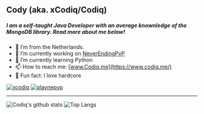 ## Cody (aka. xCodiq/Codiq)

##### I am a self-taught Java Developer with an average knownledge of the MongoDB library. Read more about me below!

- 👨 I’m from the Netherlands.
- 🔭 I’m currently working on [NeverEndingPvP](https://discord.nepvp.com/)
- 🌱 I’m currently learning Python
- 📫 How to reach me: [www.Codiq.me](https://www.codiq.me/)
- 💬 Fun fact: I love hardcore

<a href="https://twitter.com/xCodiq/" target="blank"><img src="https://img.shields.io/twitter/follow/xcodiq?logo=twitter&style=for-the-badge" alt="xcodiq" /></a> <a href="https://twitter.com/playnepvp/" target="blank"><img src="https://img.shields.io/twitter/follow/playnepvp?logo=twitter&style=for-the-badge" alt="playnepvp" /></a>

---
![Codiq's github stats](https://github-readme-stats.vercel.app/api?username=xCodiq&count_private=true&show_icons=true&theme=dark&hide_border=false) ![Top Langs](https://github-readme-stats.vercel.app/api/top-langs/?username=xCodiq&theme=dark&count_private=true)

